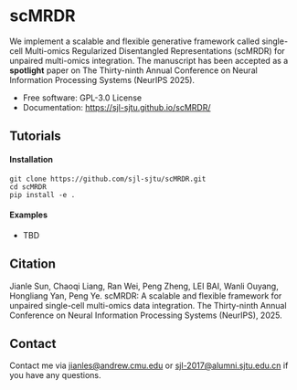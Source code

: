 # scMRDR

We implement a scalable and flexible generative framework called single-cell Multi-omics Regularized Disentangled Representations (scMRDR) for unpaired multi-omics integration. The manuscript has been accepted as a **spotlight** paper on The Thirty-ninth Annual Conference on Neural Information Processing Systems (NeurIPS 2025).

* Free software: GPL-3.0 License
* Documentation: https://sjl-sjtu.github.io/scMRDR/

## Tutorials

#### Installation
```
git clone https://github.com/sjl-sjtu/scMRDR.git
cd scMRDR
pip install -e .
```

#### Examples
* TBD

## Citation
Jianle Sun, Chaoqi Liang, Ran Wei, Peng Zheng, LEI BAI, Wanli Ouyang, Hongliang Yan, Peng Ye. scMRDR: A scalable and flexible framework for unpaired single-cell multi-omics data integration. The Thirty-ninth Annual Conference on Neural Information Processing Systems (NeurIPS), 2025.

## Contact
Contact me via jianles@andrew.cmu.edu or sjl-2017@alumni.sjtu.edu.cn if you have any questions.
